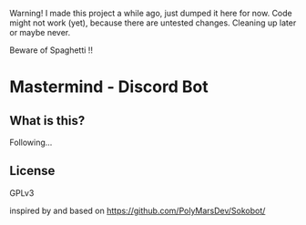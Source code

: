 Warning!  I made this project a while ago, just dumped it here for now.
Code might not work (yet), because there are untested changes.
Cleaning up later or maybe never.

Beware of Spaghetti !!

# Mastermind - Discord Bot

## What is this?

Following...

## License

GPLv3 
 
inspired by and based on https://github.com/PolyMarsDev/Sokobot/ 